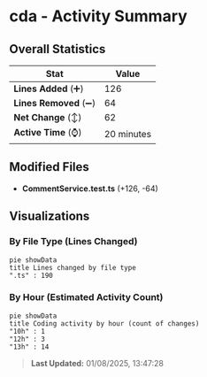# cda - Activity Summary 

## Overall Statistics

| Stat                   | Value                                                             |
| ---------------------- | ----------------------------------------------------------------- |
| **Lines Added** (➕)   | 126                                          |
| **Lines Removed** (➖) | 64                                        |
| **Net Change** (↕)    | 62                |
| **Active Time** (⌚)   | 20 minutes |


## Modified Files
- **CommentService.test.ts** (+126, -64)

## Visualizations

### By File Type (Lines Changed)

```mermaid
pie showData
title Lines changed by file type
".ts" : 190
```

### By Hour (Estimated Activity Count)

```mermaid
pie showData
title Coding activity by hour (count of changes)
"10h" : 1
"12h" : 3
"13h" : 14
```


> **Last Updated:** 01/08/2025, 13:47:28